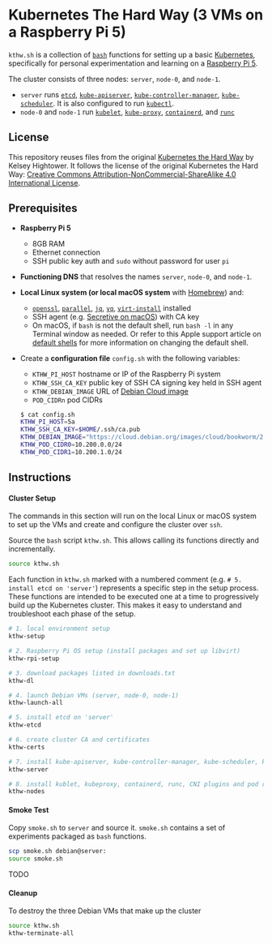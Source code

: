 # Kubernetes The Hard Way (3 VMs on a Raspberry Pi 5)

`kthw.sh` is a collection of [`bash`](https://www.man7.org/linux/man-pages/man1/bash.1.html) functions for setting up a basic [Kubernetes](https://kubernetes.io), specifically for personal experimentation and learning on a [Raspberry Pi 5](https://www.raspberrypi.org/products/raspberry-pi-5/).

The cluster consists of three nodes: `server`, `node-0`, and `node-1`.
- `server` runs [`etcd`](https://etcd.io), [`kube-apiserver`](https://kubernetes.io/docs/reference/command-line-tools-reference/kube-apiserver/), [`kube-controller-manager`](https://kubernetes.io/docs/reference/command-line-tools-reference/kube-controller-manager/), [`kube-scheduler`](https://kubernetes.io/docs/reference/command-line-tools-reference/kube-scheduler/). It is also configured to run [`kubectl`](https://kubernetes.io/docs/reference/kubectl/kubectl/).
- `node-0` and `node-1` run [`kubelet`](https://kubernetes.io/docs/reference/command-line-tools-reference/kubelet/), [`kube-proxy`](https://kubernetes.io/docs/reference/command-line-tools-reference/kube-proxy/), [`containerd`](https://containerd.io/), and [`runc`](https://github.com/opencontainers/runc)

## License

This repository reuses files from the original [Kubernetes the Hard Way](https://github.com/kelseyhightower/kubernetes-the-hard-way) by Kelsey Hightower. It follows the license of the original Kubernetes the Hard Way: [Creative Commons Attribution-NonCommercial-ShareAlike 4.0 International License](https://creativecommons.org/licenses/by-nc-sa/4.0/).

## Prerequisites
- **Raspberry Pi 5**
  - 8GB RAM
  - Ethernet connection
  - SSH public key auth and `sudo` without password for user `pi`

- **Functioning DNS** that resolves the names `server`, `node-0`, and `node-1`.

- **Local Linux system (or local macOS system** with [Homebrew](https://brew.sh)) and:
  - [`openssl`](https://www.openssl.org/), [`parallel`](https://www.gnu.org/software/parallel/), [`jq`](https://stedolan.github.io/jq/), [`yq`](https://mikefarah.gitbook.io/yq/), [`virt-install`](https://github.com/virt-manager/virt-manager/blob/main/man/virt-install.rst) installed
  - SSH agent (e.g. [Secretive on macOS](https://github.com/maxgoedjen/secretive)) with CA key
  - On macOS, if `bash` is not the default shell, run `bash -l` in any Terminal window as needed.  Or refer to this Apple support article on [default shells](https://support.apple.com/en-us/102360) for more information on changing the default shell.

- Create a **configuration file** `config.sh` with the following variables:
  - `KTHW_PI_HOST` hostname or IP of the Raspberry Pi system
  - `KTHW_SSH_CA_KEY` public key of SSH CA signing key held in SSH agent
  - `KTHW_DEBIAN_IMAGE` URL of [Debian Cloud image](https://cloud.debian.org/images/cloud/)
  - `POD_CIDRn` pod CIDRs

  ```bash
  $ cat config.sh
  KTHW_PI_HOST=5a
  KTHW_SSH_CA_KEY=$HOME/.ssh/ca.pub
  KTHW_DEBIAN_IMAGE="https://cloud.debian.org/images/cloud/bookworm/20240717-1811/debian-12-genericcloud-arm64-20240717-1811.qcow2"
  KTHW_POD_CIDR0=10.200.0.0/24
  KTHW_POD_CIDR1=10.200.1.0/24
  ```

## Instructions

#### Cluster Setup

The commands in this section will run on the local Linux or macOS system to set up the VMs and create and configure the cluster over `ssh`.

Source the `bash` script `kthw.sh`. This allows calling its functions directly and incrementally.

```bash
source kthw.sh
```

Each function in `kthw.sh` marked with a numbered comment (e.g. `# 5. install etcd on 'server'`) represents a specific step in the setup process. These functions are intended to be executed one at a time to progressively build up the Kubernetes cluster. This makes it easy to understand and troubleshoot each phase of the setup.

```bash
# 1. local environment setup
kthw-setup

# 2. Raspberry Pi OS setup (install packages and set up libvirt)
kthw-rpi-setup

# 3. download packages listed in downloads.txt
kthw-dl

# 4. launch Debian VMs (server, node-0, node-1)
kthw-launch-all

# 5. install etcd on 'server'
kthw-etcd

# 6. create cluster CA and certificates
kthw-certs

# 7. install kube-apiserver, kube-controller-manager, kube-scheduler, kubectl on 'server'
kthw-server

# 8. install kublet, kubeproxy, containerd, runc, CNI plugins and pod routes on worker nodes (node-0, node-1)
kthw-nodes
```

#### Smoke Test

Copy `smoke.sh` to `server` and source it.  `smoke.sh` contains a set of experiments packaged as `bash` functions.

```bash
scp smoke.sh debian@server:
source smoke.sh
```

TODO

#### Cleanup

To destroy the three Debian VMs that make up the cluster

```bash
source kthw.sh
kthw-terminate-all
```
